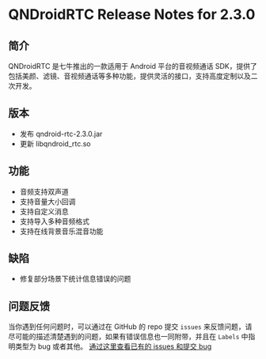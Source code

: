 # QNDroidRTC Release Notes for 2.3.0

## 简介

QNDroidRTC 是七牛推出的一款适用于 Android 平台的音视频通话 SDK，提供了包括美颜、滤镜、音视频通话等多种功能，提供灵活的接口，支持高度定制以及二次开发。

## 版本

- 发布 qndroid-rtc-2.3.0.jar
- 更新 libqndroid_rtc.so

## 功能

- 音频支持双声道
- 支持音量大小回调
- 支持自定义消息
- 支持导入多种音频格式
- 支持在线背景音乐混音功能

## 缺陷

- 修复部分场景下统计信息错误的问题

## 问题反馈

当你遇到任何问题时，可以通过在 GitHub 的 repo 提交 `issues` 来反馈问题，请尽可能的描述清楚遇到的问题，如果有错误信息也一同附带，并且在 ```Labels``` 中指明类型为 bug 或者其他。 [通过这里查看已有的 issues 和提交 bug](https://github.com/pili-engineering/QNRTC-Android/issues)
